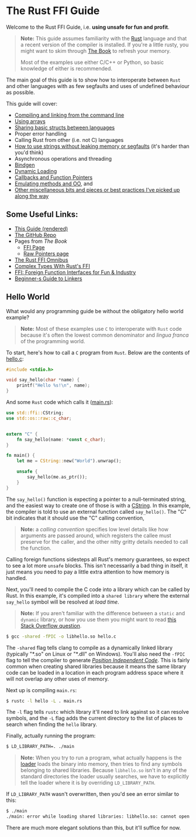# The Rust FFI Guide


Welcome to the Rust FFI Guide, i.e. **using unsafe for fun and profit**.

> **Note:** This guide assumes familiarity with the [Rust][rust] language and
> that a recent version of the compiler is installed. If you're a little rusty,
you might want to skim through [The Book][book] to refresh your memory.
>
> Most of the examples use either C/C++ or Python, so basic knowledge of either
> is recommended.


The main goal of this guide is to show how to interoperate between `Rust` and
other languages with as few segfaults and uses of undefined behaviour as
possible.

This guide will cover:

* [Compiling and linking from the command line](#Hello-World)
* [Using arrays](./arrays/)
* [Sharing basic structs between languages](./structs/)
* Proper error handling
* Calling Rust from other (i.e. not C) languages
* [How to use strings without leaking memory or segfaults](./strings/)
  (it's harder than you'd think)
* Asynchronous operations and threading
* [Bindgen](./bindgen/)
* [Dynamic Loading](./dynamic_loading/)
* [Callbacks and Function Pointers](./callbacks/)
* [Emulating methods and OO](./pythonic/), and
* [Other miscellaneous bits and pieces or best practices I've picked up along
  the way](./best_practices.html)


## Some Useful Links:

* [This Guide (rendered)](https://michael-f-bryan.github.io/rust-ffi-guide/)
* [The GitHub Repo](https://github.com/Michael-F-Bryan/rust-ffi-guide)
* Pages from *The Book*
    - [FFI Page](https://doc.rust-lang.org/book/ffi.html)
    - [Raw Pointers page](https://doc.rust-lang.org/book/raw-pointers.html)
* [The Rust FFI Omnibus](http://jakegoulding.com/rust-ffi-omnibus/)
* [Complex Types With Rust's FFI](https://medium.com/jim-fleming/complex-types-with-rust-s-ffi-315d14619479)
* [FFI: Foreign Function Interfaces for Fun & Industry](https://spin.atomicobject.com/2013/02/15/ffi-foreign-function-interfaces/)
* [Beginner-s Guide to Linkers](http://www.lurklurk.org/linkers/linkers.html)


## Hello World

What would any programming guide be without the obligatory hello world example?

> **Note:** Most of these examples use `C` to interoperate with `Rust` code
> because it's often the lowest common denominator and *lingua franca* of
> the programming world.

To start, here's how to call a `C` program from `Rust`. Below are the
contents of [hello.c](./introduction/hello.c):

```c
#include <stdio.h>

void say_hello(char *name) {
    printf("Hello %s!\n", name);
}
```

And some `Rust` code which calls it ([main.rs](./introduction/main.rs)):

```rust
use std::ffi::CString;
use std::os::raw::c_char;


extern "C" {
    fn say_hello(name: *const c_char);
}

fn main() {
    let me = CString::new("World").unwrap();

    unsafe {
        say_hello(me.as_ptr());
    }
}
```
The `say_hello()` function is expecting a pointer to a null-terminated string,
and the easiest way to create one of those is with a [CString][cstring].
In this example, the compiler is told to use an external function called
`say_hello()`. The "C" bit indicates that it should use the "C" calling
convention,

> **Note:** a *calling convention* specifies low level details like how
> arguments are passed around, which registers the callee must preserve
> for the caller, and the other nitty gritty details needed to call the
> function.

Calling foreign functions sidesteps all Rust's memory guarantees, so expect to
see a lot more `unsafe` blocks. This isn't necessarily a bad thing in itself,
it just means you need to pay a little extra attention to how memory is
handled.

Next, you'll need to compile the C code into a library which can be called by
Rust. In this example, it's compiled into a `shared library` where the
external `say_hello` symbol will be resolved at *load time*.

> **Note:** If you aren't familiar with the difference between a `static` and
> `dynamic` library, or how you use them you might want to read
> [this Stack Overflow question][static-vs-dynamic].

```bash
$ gcc -shared -fPIC -o libhello.so hello.c
```

The `-shared` flag tells clang to compile as a dynamically linked library
(typically "\*.so" on Linux or "\*.dll" on Windows). You'll also need the
`-fPIC` flag to tell the compiler to generate [*Position Independent
Code*][pic]. This is fairly common when creating shared libraries because it
means the same library code can be loaded in a location in each program
address space where it will not overlap any other uses of memory.

Next up is compiling `main.rs`:

```bash
$ rustc -l hello -L . main.rs
```

The `-l` flag tells `rustc` which library it'll need to link against so it can
resolve symbols, and the `-L` flag adds the current directory to the list of
places to search when finding the `hello` library.

Finally, actually running the program:

```bash
$ LD_LIBRARY_PATH=. ./main
```

> **Note:** When you try to run a program, what actually happens is the
> [loader][loader] loads the binary into memory, then tries to find any symbols
> belonging to shared libraries. Because `libhello.so` isn't in any of the
> standard directories the loader usually searches, we have to explicitly tell
> the loader where it is by overriding `LD_LIBRARY_PATH`.

If `LD_LIBRARY_PATH` wasn't overwritten, then you'd see an error similar
to this:

```bash
$ ./main
./main: error while loading shared libraries: libhello.so: cannot open shared object file: No such file or directory
```

There are much more elegant solutions than this, but it'll suffice for now.


[rust]:  https://www.rust-lang.org/
[book]: https://doc.rust-lang.org/stable/book/
[loader]: https://en.wikipedia.org/wiki/Loader_(computing)
[static-vs-dynamic]: http://stackoverflow.com/questions/2649334/difference-between-static-and-shared-libraries
[cstring]: https://doc.rust-lang.org/nightly/std/ffi/struct.CString.html
[pic]: https://en.wikipedia.org/wiki/Position-independent_code
